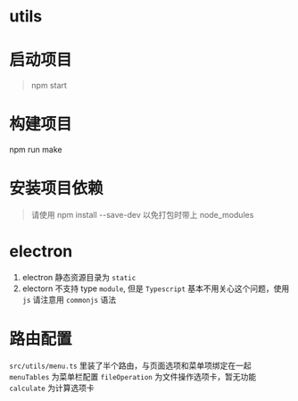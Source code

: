 # utils

# 启动项目
> npm start

# 构建项目
npm run make

# 安装项目依赖
> 请使用 npm install --save-dev 以免打包时带上 node_modules

# electron
1. electron 静态资源目录为 `static`
2. electorn 不支持 type `module`, 但是 `Typescript` 基本不用关心这个问题，使用 `js` 请注意用 `commonjs` 语法

# 路由配置
`src/utils/menu.ts` 里装了半个路由，与页面选项和菜单项绑定在一起
`menuTables` 为菜单栏配置
`fileOperation` 为文件操作选项卡，暂无功能
`calculate` 为计算选项卡